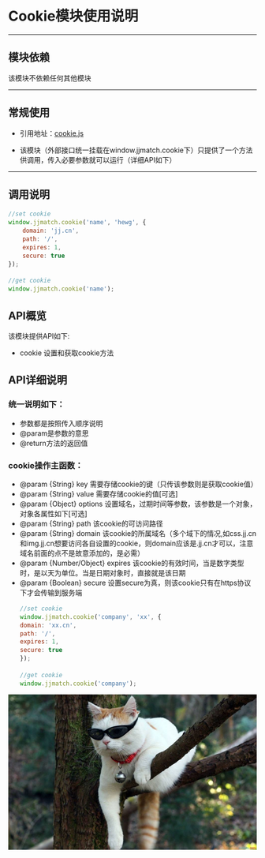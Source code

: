 # Cookie模块使用说明

---

## 模块依赖

该模块不依赖任何其他模块

---

## 常规使用

- 引用地址：[cookie.js](../../core/cookie.js)

- 该模块（外部接口统一挂载在window.jjmatch.cookie下）只提供了一个方法供调用，传入必要参数就可以运行（详细API如下）

---

## 调用说明
```javascript
//set cookie
window.jjmatch.cookie('name', 'hewg', {
    domain: 'jj.cn',
    path: '/',
    expires: 1,
    secure: true
});

//get cookie
window.jjmatch.cookie('name');
```
## API概览
该模块提供API如下:
- cookie 设置和获取cookie方法
## API详细说明
### 统一说明如下：

- 参数都是按照传入顺序说明
- @param是参数的意思
- @return方法的返回值

### cookie操作主函数：

- @param {String} key 需要存储cookie的键（只传该参数则是获取cookie值）
- @param {String} value 需要存储cookie的值[可选]
- @param {Object} options 设置域名，过期时间等参数，该参数是一个对象，对象各属性如下[可选]
- @param {String} path 该cookie的可访问路径
- @param {String} domain 该cookie的所属域名（多个域下的情况,如css.jj.cn和img.jj.cn想要访问各自设置的cookie，则domain应该是.jj.cn才可以，注意域名前面的点不是故意添加的，是必需）
- @param {Number/Object} expires 该cookie的有效时间，当是数字类型时，是以天为单位。当是日期对象时，直接就是该日期
- @param {Boolean} secure 设置secure为真，则该cookie只有在https协议下才会传输到服务端
  ```javascript
  //set cookie
  window.jjmatch.cookie('company', 'xx', {
  domain: 'xx.cn',
  path: '/',
  expires: 1,
  secure: true
  });

  //get cookie
  window.jjmatch.cookie('company');
  ```

![image](../images/cool.jpg)
